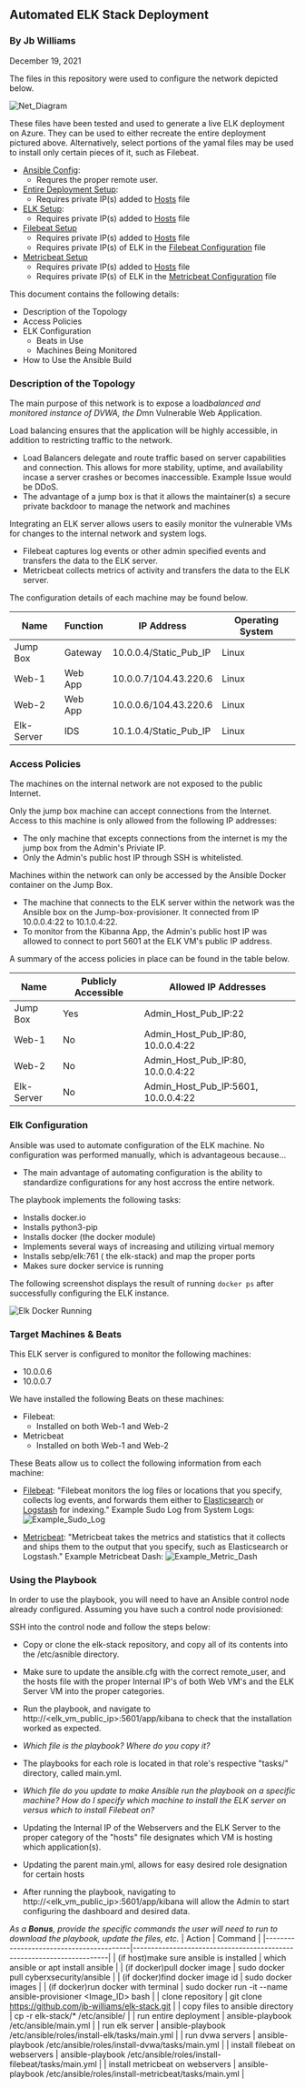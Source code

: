 ## Automated ELK Stack Deployment
### By Jb Williams
December 19, 2021

The files in this repository were used to configure the network depicted below.

![Net_Diagram](/Images/net_diagram.png)

These files have been tested and used to generate a live ELK deployment on Azure. They can be used to either recreate the entire deployment pictured above. Alternatively, select portions of the yamal files may be used to install only certain pieces of it, such as Filebeat.

  * [Ansible Config](ansible.cfg):
    * Requres the proper remote user.
  * [Entire Deployment Setup](main.yml):
    * Requires private IP(s) added to [Hosts](hosts) file
  * [ELK Setup](roles/install-elk/tasks/main.yml):
    * Requires private IP(s) added to [Hosts](hosts) file
  * [Filebeat Setup](roles/install-filebeat/tasks/main.yml)
    * Requires private IP(s) added to [Hosts](hosts) file
    * Requires private IP(s) of ELK in the [Filebeat Configuration](roles/install-filebeat/files/filebeat-config.yml) file
  * [Metricbeat Setup](roles/install-metricbeat/tasks/main.yml)
    * Requires private IP(s) added to [Hosts](hosts) file
    * Requires private IP(s) of ELK in the [Metricbeat Configuration](roles/install-metricbeat/files/metricbeat-config.yml) file

This document contains the following details:
* Description of the Topology
* Access Policies
* ELK Configuration
  * Beats in Use
  * Machines Being Monitored
* How to Use the Ansible Build


### Description of the Topology

The main purpose of this network is to expose a load*balanced and monitored instance of DVWA, the D*mn Vulnerable Web Application.

Load balancing ensures that the application will be highly accessible, in addition to restricting traffic to the network.
* Load Balancers delegate and route traffic based on server capabilities and connection. This allows for more stability, uptime, and availability incase a server crashes or becomes inaccessible. Example Issue would be DDoS.
* The advantage of a jump box is that it allows the maintainer(s) a secure private backdoor to manage the network and machines

Integrating an ELK server allows users to easily monitor the vulnerable VMs for changes to the internal network and system logs.
* Filebeat captures log events or other admin specified events and transfers the data to the ELK server.
* Metricbeat collects metrics of activity and transfers the data to the ELK server.

The configuration details of each machine may be found below.

| Name       | Function | IP Address             | Operating System |
|------------|----------|------------------------|------------------|
| Jump Box   | Gateway  | 10.0.0.4/Static_Pub_IP | Linux            |
| Web-1      | Web App  | 10.0.0.7/104.43.220.6  | Linux            |
| Web-2      | Web App  | 10.0.0.6/104.43.220.6  | Linux            |
| Elk-Server | IDS      | 10.1.0.4/Static_Pub_IP | Linux            |

### Access Policies

The machines on the internal network are not exposed to the public Internet. 

Only the jump box machine can accept connections from the Internet. Access to this machine is only allowed from the following IP addresses:
* The only machine that excepts connections from the internet is my the jump box from the Admin's Priviate IP.
* Only the Admin's public host IP through SSH is whitelisted.

Machines within the network can only be accessed by the Ansible Docker container on the Jump Box.
* The machine that connects to the ELK server within the network was the Ansible box on the Jump-box-provisioner. It connected from IP 10.0.0.4:22 to 10.1.0.4:22.
* To monitor from the Kibanna App, the Admin's public host IP was allowed to connect to port 5601 at the ELK VM's public IP address.

A summary of the access policies in place can be found in the table below.

| Name       | Publicly Accessible | Allowed IP Addresses                                        |
|------------|---------------------|-------------------------------------------------------------|
| Jump Box   | Yes                 | Admin_Host_Pub_IP:22                                        |
| Web-1      | No                  | Admin_Host_Pub_IP:80, 10.0.0.4:22                           |
| Web-2      | No                  | Admin_Host_Pub_IP:80, 10.0.0.4:22                           |
| Elk-Server | No                  | Admin_Host_Pub_IP:5601, 10.0.0.4:22                         |

### Elk Configuration

Ansible was used to automate configuration of the ELK machine. No configuration was performed manually, which is advantageous because...
* The main advantage of automating configuration is the ability to standardize configurations for any host accross the entire network.

The playbook implements the following tasks:
* Installs docker.io
* Installs python3-pip
* Installs docker (the docker module)
* Implements several ways of increasing and utilizing virtual memory
* Installs sebp/elk:761 ( the elk-stack) and map the proper ports
* Makes sure docker service is running

The following screenshot displays the result of running `docker ps` after successfully configuring the ELK instance.

![Elk Docker Running](/Images/elk-install.png)

### Target Machines & Beats
This ELK server is configured to monitor the following machines:
* 10.0.0.6
* 10.0.0.7

We have installed the following Beats on these machines:
* Filebeat:
    * Installed on both Web-1 and Web-2
* Metricbeat 
    * Installed on both Web-1 and Web-2

These Beats allow us to collect the following information from each machine:
* [Filebeat](https://www.elastic.co/guide/en/beats/filebeat/current/filebeat-overview.html):
    "Filebeat monitors the log files or locations that you specify, collects log events, and forwards them either to [Elasticsearch](https://www.elastic.co/products/elasticsearch) or [Logstash](https://www.elastic.co/products/logstash) for indexing."
Example Sudo Log from System Logs:
![Example_Sudo_Log](/Images/example_sudo_log.png)

* [Metricbeat](https://www.elastic.co/guide/en/beats/metricbeat/current/metricbeat-overview.html):
    "Metricbeat takes the metrics and statistics that it collects and ships them to the output that you specify, such as Elasticsearch or Logstash."
Example Metricbeat Dash:
![Example_Metric_Dash](/Images/example_metric_dash.png)

### Using the Playbook
In order to use the playbook, you will need to have an Ansible control node already configured. Assuming you have such a control node provisioned: 

SSH into the control node and follow the steps below:
* Copy or clone the elk-stack repository, and copy all of its contents into the /etc/asnible directory.
* Make sure to update the ansible.cfg with the correct remote_user, and the hosts file with the proper Internal IP's of both Web VM's and the ELK Server VM into the proper categories.
* Run the playbook, and navigate to http://<elk_vm_public_ip>:5601/app/kibana to check that the installation worked as expected.

* _Which file is the playbook? Where do you copy it?_
* The playbooks for each role is located in that role's respective "tasks/" directory, called main.yml.
* _Which file do you update to make Ansible run the playbook on a specific machine? How do I specify which machine to install the ELK server on versus which to install Filebeat on?_
* Updating the Internal IP of the Webservers and the ELK Server to the proper category of the "hosts" file designates which VM is hosting which application(s).
* Updating the parent main.yml, allows for easy desired role designation for certain hosts
* After running the playbook, navigating to http://<elk_vm_public_ip>:5601/app/kibana will allow the Admin to start configuring the dashboard and desired data.

_As a **Bonus**, provide the specific commands the user will need to run to download the playbook, update the files, etc._
| Action                                  | Command                                                               |
|-----------------------------------------|-----------------------------------------------------------------------|
| (if host)make sure ansible is installed | which ansible or apt install ansible                                  |
| (if docker)pull docker image            | sudo docker pull cyberxsecurity/ansible                               |
| (if docker)find docker image id         | sudo docker images                                                    |
| (if docker)run docker with terminal     | sudo docker run -it --name ansible-provisioner <Image_ID> bash        |
| clone repository                        | git clone https://github.com/jb-williams/elk-stack.git                |
| copy files to ansible directory         | cp -r elk-stack/* /etc/ansible/                                       |
| run entire deployment                   | ansible-playbook /etc/ansible/main.yml                                |
| run elk server                          | ansible-playbook /etc/ansible/roles/install-elk/tasks/main.yml        |
| run dvwa servers                        | ansible-playbook /etc/ansible/roles/install-dvwa/tasks/main.yml       |
| install filebeat on webservers          | ansible-playbook /etc/ansible/roles/install-filebeat/tasks/main.yml   |
| install metricbeat on webservers        | ansible-playbook /etc/ansible/roles/install-metricbeat/tasks/main.yml |

